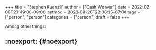 +++
title = "Stephen Kuenzli"
author = ["Cash Weaver"]
date = 2022-02-06T20:49:00-08:00
lastmod = 2022-08-26T22:06:25-07:00
tags = ["person", "person"]
categories = ["person"]
draft = false
+++

Among other things:


## :noexport: {#noexport}
